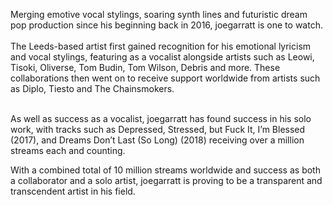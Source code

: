 Merging emotive vocal stylings, soaring synth lines and futuristic dream pop production since his beginning back in 2016, joegarratt is one to watch.<br/><br/>
The Leeds-based artist first gained recognition for his emotional lyricism and vocal stylings, featuring as a vocalist alongside artists such as Leowi, Tisoki, Oliverse, Tom Budin, Tom Wilson, Debris and more. These collaborations then went on to receive support worldwide from artists such as Diplo, Tiesto and The Chainsmokers.

<br/>
As well as success as a vocalist, joegarratt has found success in his solo work, with tracks such as Depressed, Stressed, but Fuck It, I’m Blessed (2017), and Dreams Don’t Last (So Long) (2018) receiving over a million streams each and counting.

<br/>

With a combined total of 10 million streams worldwide and success as both a collaborator and a solo artist, joegarratt is proving to be a transparent and transcendent artist in his field.
